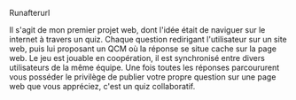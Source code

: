 Runafterurl

Il s'agit de mon premier projet web, dont l'idée était de naviguer sur le internet à travers un quiz. Chaque question redirigant l'utilisateur sur un site web, puis lui proposant un QCM où la réponse se situe cache sur la page web. Le jeu est jouable en coopération, il est synchronisé entre divers utilisateurs de la même équipe. Une fois toutes les réponses parcoururent vous posséder le privilège de publier votre propre question sur une page web que vous appréciez, c'est un quiz collaboratif.
